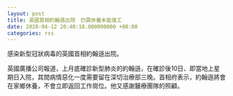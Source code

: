 ```yaml
---
layout: post
title: 英國首相約翰遜出院　仍需休養未能復工
date: 2020-04-12 20:40:18.000000000 +08:00
categories: rss
---
```


感染新型冠狀病毒的英國首相約翰遜出院。

英國廣播公司報道，上月底確診新型肺炎的約翰遜，在確診後10日、即當地上星期日入院，其間病情惡化一度需要留在深切治療部三晚。首相府表示，約翰遜將會在家鄉休養，不會立即返回工作崗位。他又感謝醫療團隊的照顧。
